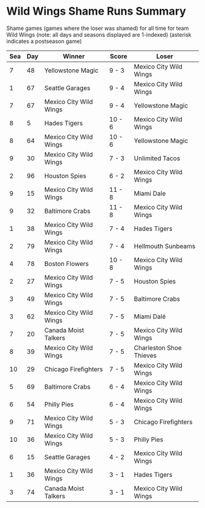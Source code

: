 # Wild Wings Shame Runs Summary



Shame games (games where the loser was shamed) for all time for team Wild Wings (note: all days and seasons displayed are 1-indexed) (asterisk indicates a postseason game)


| Sea | Day | Winner | Score | Loser | 
| ------ |------ |------ |------ |------ |
| 7 | 48 | Yellowstone Magic | 9 - 3 | Mexico City Wild Wings | 
| 1 | 67 | Seattle Garages | 9 - 4 | Mexico City Wild Wings | 
| 7 | 67 | Mexico City Wild Wings | 9 - 4 | Yellowstone Magic | 
| 8 | 5 | Hades Tigers | 10 - 6 | Mexico City Wild Wings | 
| 8 | 64 | Mexico City Wild Wings | 10 - 6 | Yellowstone Magic | 
| 9 | 30 | Mexico City Wild Wings | 7 - 3 | Unlimited Tacos | 
| 2 | 96 | Houston Spies | 6 - 2 | Mexico City Wild Wings | 
| 9 | 15 | Mexico City Wild Wings | 11 - 8 | Miami Dale | 
| 9 | 32 | Baltimore Crabs | 11 - 8 | Mexico City Wild Wings | 
| 1 | 38 | Mexico City Wild Wings | 7 - 4 | Hades Tigers | 
| 2 | 79 | Mexico City Wild Wings | 7 - 4 | Hellmouth Sunbeams | 
| 4 | 78 | Boston Flowers | 10 - 8 | Mexico City Wild Wings | 
| 2 | 27 | Mexico City Wild Wings | 7 - 5 | Houston Spies | 
| 3 | 49 | Mexico City Wild Wings | 7 - 5 | Baltimore Crabs | 
| 3 | 62 | Mexico City Wild Wings | 7 - 5 | Miami Dalé | 
| 7 | 20 | Canada Moist Talkers | 7 - 5 | Mexico City Wild Wings | 
| 8 | 39 | Mexico City Wild Wings | 7 - 5 | Charleston Shoe Thieves | 
| 10 | 29 | Chicago Firefighters | 7 - 5 | Mexico City Wild Wings | 
| 5 | 69 | Baltimore Crabs | 6 - 4 | Mexico City Wild Wings | 
| 6 | 54 | Philly Pies | 6 - 4 | Mexico City Wild Wings | 
| 9 | 71 | Mexico City Wild Wings | 5 - 3 | Chicago Firefighters | 
| 10 | 36 | Mexico City Wild Wings | 5 - 3 | Philly Pies | 
| 6 | 15 | Seattle Garages | 4 - 2 | Mexico City Wild Wings | 
| 1 | 36 | Mexico City Wild Wings | 3 - 1 | Hades Tigers | 
| 3 | 74 | Canada Moist Talkers | 3 - 1 | Mexico City Wild Wings | 


